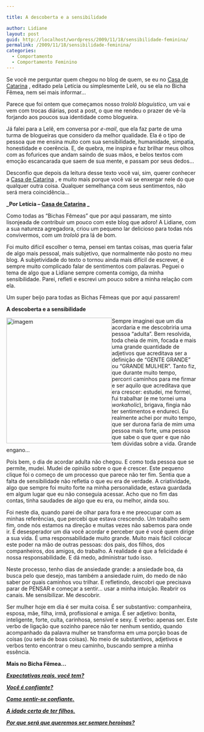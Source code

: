 ```yaml
---

title: A descoberta e a sensibilidade

author: Lidiane
layout: post
guid: http://localhost/wordpress/2009/11/18/sensibilidade-feminina/
permalink: /2009/11/18/sensibilidade-feminina/
categories:
  - Comportamento
  - Comportamento Feminino
---
```

Se você me perguntar quem chegou no blog de quem, se eu no [Casa de Catarina](http://blog.casadecatarina.com.br/) , editado pela Letícia ou simplesmente Lelê, ou se ela no Bicha Fêmea, nem sei mais informar…

Parece que foi ontem que começamos nosso _trololó bloguístico_, um vai e vem com trocas diárias, post a post, o que me rendeu o prazer de vê-la forjando aos poucos sua identidade como blogueira.

Já falei para a Lelê, em conversa por _e-mail_, que ela faz parte de uma turma de blogueiras que considero da melhor qualidade. Ela é o tipo de pessoa que me ensina muito com sua sensibilidade, humanidade, simpatia, honestidade e coerência. E, de quebra, me inspira e faz brilhar meus olhos com as fofurices que andam saindo de suas mãos, e belos textos com emoção escancarada que saem de sua mente, e passam por seus dedos…

Desconfio que depois da leitura desse texto você vai, sim, querer conhecer a [Casa de Catarina](http://blog.casadecatarina.com.br/) , e muito mais porque você vai se enxergar nele do que qualquer outra coisa. Qualquer semelhança com seus sentimentos, não será mera coincidência…

**_Por Letícia – [Casa de Catarina](http://blog.casadecatarina.com.br/) _** 

Como todas as “Bichas Fêmeas” que por aqui passaram, me sinto lisonjeada de contribuir um pouco com este blog que adoro! A Lidiane, com a sua natureza agregadora, criou um pequeno lar delicioso para todas nós convivermos, com um _trololó_ pra lá de bom.

Foi muito difícil escolher o tema, pensei em tantas coisas, mas queria falar de algo mais pessoal, mais subjetivo, que normalmente não posto no meu blog. A subjetividade do texto o tornou ainda mais difícil de escrever, é sempre muito complicado falar de sentimentos com palavras. Peguei o tema de algo que a Lidiane sempre comenta comigo, da minha sensibilidade. Parei, refleti e escrevi um pouco sobre a minha relação com ela.

Um super beijo para todas as Bichas Fêmeas que por aqui passarem!

**A descoberta e a sensibilidade**

[<img style="display: inline; margin-left: 0; margin-right: 0; border-width: 0;" title="imagem" src="http://www.trololodemulher.com.br/blog/wp-content/uploads/2009/11/imagem_thumb.jpg" border="0" alt="imagem" width="278" height="331" align="left" />](http://www.trololodemulher.com.br/blog/wp-content/uploads/2009/11/imagem.jpg) Sempre imaginei que um dia acordaria e me descobriria uma pessoa “adulta”. Bem resolvida, toda cheia de mim, focada e mais uma grande quantidade de adjetivos que acreditava ser a definição de “GENTE GRANDE” ou “GRANDE MULHER”. Tanto fiz, que durante muito tempo, percorri caminhos para me firmar e ser aquilo que acreditava que era crescer: estudei, me formei, fui trabalhar (e me tornei uma _workaholic_), brigava, fingia não ter sentimentos e endureci. Eu realmente achei por muito tempo, que ser durona faria de mim uma pessoa mais forte, uma pessoa que sabe o que quer e que não tem dúvidas sobre a vida. Grande engano&#8230;

Pois bem, o dia de acordar adulta não chegou. E como toda pessoa que se permite, mudei. Mudei de opinião sobre o que é crescer. Este pequeno clique foi o começo de um processo que parece não ter fim. Sentia que a falta de sensibilidade não refletia o que eu era de verdade. A criatividade, algo que sempre foi muito forte na minha personalidade, estava guardada em algum lugar que eu não conseguia acessar. Acho que no fim das contas, tinha saudades de algo que eu era, ou melhor, ainda sou.

Foi neste dia, quando parei de olhar para fora e me preocupar com as minhas referências, que percebi que estava crescendo. Um trabalho sem fim, onde nós estamos na direção e muitas vezes não sabemos para onde ir. É desesperador um dia você acordar e perceber que é você quem dirige a sua vida. É uma responsabilidade muito grande. Muito mais fácil colocar este poder na mão de outras pessoas: dos pais, dos filhos, dos companheiros, dos amigos, do trabalho. A realidade é que a felicidade é nossa responsabilidade. E dá medo, administrar tudo isso.

Neste processo, tenho dias de ansiedade grande: a ansiedade boa, da busca pelo que desejo, mas também a ansiedade ruim, do medo de não saber por quais caminhos vou trilhar. E refletindo, descobri que precisava parar de PENSAR e começar a sentir&#8230; usar a minha intuição. Reabrir os canais. Me sensibilizar. Me descobrir.

Ser mulher hoje em dia é ser muita coisa. É ser substantivo: companheira, esposa, mãe, filha, irmã, profissional e amiga. É ser adjetivo: bonita, inteligente, forte, culta, carinhosa, sensível e sexy. É verbo: apenas ser. Este verbo de ligação que sozinho parece não ter nenhum sentido, quando acompanhado da palavra mulher se transforma em uma porção boas de coisas (ou seria de boas coisas). No meio de substantivos, adjetivos e verbos tento encontrar o meu caminho, buscando sempre a minha essência.

**Mais no Bicha Fêmea…**

**_<a href="http://www.trololodemulher.com.br/2010/06/28/emagrecimento-expectativas/" target="_self">Expectativas reais, você tem?</a>_**

**_<a href="http://www.trololodemulher.com.br/2010/05/21/auto-estima-confianca-mulher/" target="_self">Você é confiante?</a>_**

**_<a href="http://www.trololodemulher.com.br/2010/05/03/auto-estima/" target="_self">Como sentir-se confiante.</a>_**

**_<a href="http://www.trololodemulher.com.br/2010/01/27/convidada-luciana-casado/" target="_self">A idade certa de ter filhos.</a>_**

**_<a href="http://www.trololodemulher.com.br/2009/11/26/mulher-heroina/" target="_self">Por que será que queremos ser sempre heroínas?</a>_**